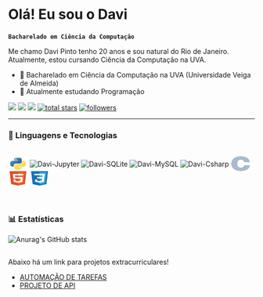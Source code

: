 # Olá! Eu sou o Davi

**`Bacharelado em Ciência da Computação`**

Me chamo Davi Pinto tenho 20 anos e sou natural do Rio de Janeiro. Atualmente, estou cursando Ciência da Computação na UVA.

- 🔭 Bacharelado em Ciência da Computação na UVA (Universidade Veiga de Almeida)
- 🌱 Atualmente estudando Programação <!-- comentário -->

<div>
  <a href="https://instagram.com/Davisqxf12" target="_blank">
    <img src="https://img.shields.io/badge/-Instagram-%23E4405F?style=for-the-badge&logo=instagram&logoColor=white" target="_blank"></a>
  
  <a href = "mailto:dvdvpinto@gmail.com">
    <img src="https://img.shields.io/badge/-Gmail-%23333?style=for-the-badge&logo=gmail&logoColor=white" target="_blank"></a>
    
  <a href="https://www.linkedin.com/in/davi-pinto-5a7589294/" target="_blank">
    <img src="https://img.shields.io/badge/-LinkedIn-%230077B5?style=for-the-badge&logo=linkedin&logoColor=white" target="_blank"></a>
    
  <a href="https://github.com/Davisqxf12?tab=repositories&sort=stargazers">
         <img alt="total stars" title="Total de Estrelas" src="https://custom-icon-badges.demolab.com/github/stars/Davisqxf12?color=55960c&style=for-the-badge&labelColor=488207&logo=star&label=Estrelas"/></a>
         
  <a href="https://github.com/Davisqxf12?tab=followers">
         <img alt="followers" title="Me siga no Github" src="https://custom-icon-badges.demolab.com/github/followers/Davisqxf12?color=236ad3&labelColor=1155ba&style=for-the-badge&logo=github&label=SEGUIDORES&logoColor=white"/></a>

</div>

---
    
### 🤖 Linguagens e Tecnologias
 <div style="display: inline_block"><br>
  <img align="center" title="Python" alt="Davi-Python" height="30" width="40" src="https://raw.githubusercontent.com/devicons/devicon/master/icons/python/python-original.svg">
  <img align="center" title="Jupyter" alt="Davi-Jupyter" height="30" width="40" <img src="https://cdn.jsdelivr.net/gh/devicons/devicon@latest/icons/jupyter/jupyter-original.svg">
  <img align="center" title="SQLite" alt="Davi-SQLite" height="30" width="40" <img src="https://cdn.jsdelivr.net/gh/devicons/devicon@latest/icons/sqlite/sqlite-original.svg">
  <img align="center" title="MySQL" alt="Davi-MySQL" height="30" width="40" <img src="https://cdn.jsdelivr.net/gh/devicons/devicon@latest/icons/mysql/mysql-original.svg">
  <img align="center" title="C#" alt="Davi-Csharp" height="30" width="40"  <img src="https://cdn.jsdelivr.net/gh/devicons/devicon@latest/icons/csharp/csharp-original.svg">
  <img align="center" title="C" alt="Davi-C" height="30" width="40" src="https://raw.githubusercontent.com/devicons/devicon/master/icons/c/c-original.svg">
  <img align="center" title="HTML" alt="Davi-HTML" height="30" width="40" src="https://raw.githubusercontent.com/devicons/devicon/master/icons/html5/html5-original.svg">
  <img align="center" title="CSS" alt="Davi-CSS" height="30" width="40" src="https://raw.githubusercontent.com/devicons/devicon/master/icons/css3/css3-original.svg">
</div>

<br/>
<br/>

### 📊 Estatísticas

![Anurag's GitHub stats](https://github-readme-stats.vercel.app/api?username=Davisqxf12&show_icons=true&theme=synthwave&incline_all_commites=true&locale=pt-br)


## 

Abaixo há um link para projetos extracurriculares!

- <a href="https://github.com/Davisqxf12/Automacao-de-Tarefas">AUTOMAÇÃO DE TAREFAS</a>
- <a href="https://github.com/Davisqxf12/Minha-primeira-API">PROJETO DE API</a>

